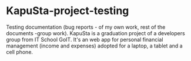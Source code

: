 # KapuSta-project-testing
Testing documentation (bug reports - of my own work, rest of the documents -group work).
KapuSta is a graduation project of a developers group from IT School GoIT.
It's an web app for personal financial management (income and expenses) adopted for a laptop, a tablet and a cell phone.
